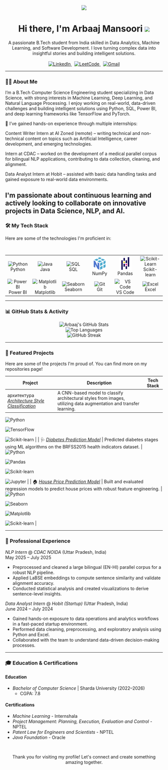 <div align="center">
  <a href="https://github.com/ARBAAJMANSOORI">
  <img src="https://media.giphy.com/media/M9gbBd9nbDrOTu1Mqx/giphy.gif" width="100"/>
  </a>
  <h1>
    Hi there, I'm Arbaaj Mansoori 
    <img src="https://media.giphy.com/media/hvRJCLFzcasrR4ia7z/giphy.gif" width="30px"/>
  </h1>
</div>

<div align="center">
  A passionate B.Tech student from India skilled in Data Analytics, Machine Learning, and Software Development. I love turning complex data into insightful stories and building intelligent solutions.
</div>

<br/>

<!-- Social Links -->
<div align="center">
  <a href="https://linkedin.com/in/YOUR-LINKEDIN-USERNAME">
    <img src="https://img.shields.io/badge/LinkedIn-0077B5?style=for-the-badge&logo=linkedin&logoColor=white" alt="LinkedIn"/>
  </a>
  &nbsp;
  <a href="https://leetcode.com/YOUR-LEETCODE-USERNAME/">
    <img src="https://img.shields.io/badge/LeetCode-FFA116?style=for-the-badge&logo=leetcode&logoColor=black" alt="LeetCode"/>
  </a>
  &nbsp;
  <a href="mailto:arbaazmansoori701@gmail.com">
    <img src="https://img.shields.io/badge/Gmail-D14836?style=for-the-badge&logo=gmail&logoColor=white" alt="Gmail"/>
  </a>
</div>

---

### 👨‍💻 About Me

I’m a B.Tech Computer Science Engineering student specializing in Data Science, with strong interests in Machine Learning, Deep Learning, and Natural Language Processing. I enjoy working on real-world, data-driven challenges and building intelligent solutions using Python, SQL, Power BI, and deep learning frameworks like TensorFlow and PyTorch.

💼 I’ve gained hands-on experience through multiple internships:

Content Writer Intern at AI Zoned (remote) – writing technical and non-technical content on topics such as Artificial Intelligence, career development, and emerging technologies.

Intern at CDAC – worked on the development of a medical parallel corpus for bilingual NLP applications, contributing to data collection, cleaning, and alignment.

Data Analyst Intern at Hobit – assisted with basic data handling tasks and gained exposure to real-world data environments.

I'm passionate about continuous learning and actively looking to collaborate on innovative projects in Data Science, NLP, and AI.
---

### 🛠 My Tech Stack

Here are some of the technologies I'm proficient in:

<br/>

<table width="100%">
  <tr>
    <td align="center" width="120">
      <img src="https://cdn.jsdelivr.net/gh/devicons/devicon/icons/python/python-original.svg" width="40" height="40" alt="Python" />
      <br>Python
    </td>
    <td align="center" width="120">
      <img src="https://cdn.jsdelivr.net/gh/devicons/devicon/icons/java/java-original.svg" width="40" height="40" alt="Java" />
      <br>Java
    </td>
    <td align="center" width="120">
      <img src="https://cdn.jsdelivr.net/gh/devicons/devicon/icons/mysql/mysql-original-wordmark.svg" width="40" height="40" alt="SQL" />
      <br>SQL
    </td>
    <td align="center" width="120">
      <img src="https://raw.githubusercontent.com/devicons/devicon/master/icons/numpy/numpy-original.svg" width="40" height="40" alt="NumPy" />
      <br>NumPy
    </td>
    <td align="center" width="120">
      <img src="https://raw.githubusercontent.com/devicons/devicon/master/icons/pandas/pandas-original.svg" width="40" height="40" alt="Pandas" />
      <br>Pandas
    </td>
     <td align="center" width="120">
      <img src="https://raw.githubusercontent.com/devicons/devicon/master/icons/scikit-learn/scikit-learn-original.svg" width="40" height="40" alt="Scikit-Learn" />
      <br>Scikit-learn
    </td>
  </tr>
  <tr>
    <td align="center" width="120">
      <img src="https://cdn.worldvectorlogo.com/logos/power-bi-2.svg" width="35" height="35" alt="Power BI" />
      <br>Power BI
    </td>
    <td align="center" width="120">
        <img src="https://cdn.jsdelivr.net/gh/devicons/devicon/icons/matplotlib/matplotlib-original.svg" width="40" height="40" alt="Matplotlib" />
        <br>Matplotlib
    </td>
    <td align="center" width="120">
      <img src="https://seaborn.pydata.org/_images/logo-mark-lightbg.svg" width="40" height="40" alt="Seaborn" />
      <br>Seaborn
    </td>
    <td align="center" width="120">
      <img src="https://cdn.jsdelivr.net/gh/devicons/devicon/icons/git/git-original.svg" width="40" height="40" alt="Git" />
      <br>Git
    </td>
    <td align="center" width="120">
        <img src="https://cdn.jsdelivr.net/gh/devicons/devicon/icons/vscode/vscode-original.svg" width="40" height="40" alt="VS Code" />
        <br>VS Code
    </td>
    <td align="center" width="120">
        <img src="https://upload.wikimedia.org/wikipedia/commons/2/2e/Microsoft_Excel_2013-2019_logo.svg" width="40" height="40" alt="Excel" />
        <br>Excel
    </td>
  </tr>
</table>

---

### 📊 GitHub Stats & Activity

<div align="center">
  <img src="https://github-readme-stats.vercel.app/api?username=ARBAAJMANSOORI&show_icons=true&theme=tokyonight&hide_border=true&include_all_commits=true&count_private=true" alt="Arbaaj's GitHub Stats" />
  <br/>
  <img src="https://github-readme-stats.vercel.app/api/top-langs/?username=ARBAAJMANSOORI&layout=compact&theme=tokyonight&hide_border=true&langs_count=8" alt="Top Languages" />
  <br/>
  <img src="https://github-readme-streak-stats.herokuapp.com/?user=ARBAAJMANSOORI&theme=tokyonight&hide_border=true" alt="GitHub Streak" />
</div>

---

### 🚀 Featured Projects

Here are some of the projects I'm proud of. You can find more on my repositories page!

| Project                                                                             | Description                                                                                             | Tech Stack                                                                                                                                                                                            |
| ----------------------------------------------------------------------------------- | ------------------------------------------------------------------------------------------------------- | ----------------------------------------------------------------------------------------------------------------------------------------------------------------------------------------------------- |
|  архитектура *[Architecture Style Classification](https://github.com/ARBAAJMANSOORI/Your-Repo-Name)* | A CNN-based model to classify architectural styles from images, utilizing data augmentation and transfer learning. | 
![Python](https://img.shields.io/badge/Python-3776AB?style=flat&logo=python&logoColor=white)
 
![TensorFlow](https://img.shields.io/badge/TensorFlow-FF6F00?style=flat&logo=tensorflow&logoColor=white)
 
![Scikit-learn](https://img.shields.io/badge/scikit--learn-F7931E?style=flat&logo=scikit-learn&logoColor=white)
 |
| 🩺 *[Diabetes Prediction Model](https://github.com/ARBAAJMANSOORI/Your-Repo-Name-2)* | Predicted diabetes stages using ML algorithms on the BRFSS2015 health indicators dataset.                 | 
![Python](https://img.shields.io/badge/Python-3776AB?style=flat&logo=python&logoColor=white)
 
![Pandas](https://img.shields.io/badge/Pandas-150458?style=flat&logo=pandas&logoColor=white)
 
![Scikit-learn](https://img.shields.io/badge/scikit--learn-F7931E?style=flat&logo=scikit-learn&logoColor=white)
 
![Jupyter](https://img.shields.io/badge/Jupyter-F37626?style=flat&logo=jupyter&logoColor=white)
 |
| 🏠 *[House Price Prediction Model](https://github.com/ARBAAJMANSOORI/Your-Repo-Name-3)*  | Built and evaluated regression models to predict house prices with robust feature engineering.          | 
![Python](https://img.shields.io/badge/Python-3776AB?style=flat&logo=python&logoColor=white)
 
![Seaborn](https://img.shields.io/badge/Seaborn-3776AB?style=flat&logo=seaborn&logoColor=white)
 
![Matplotlib](https://img.shields.io/badge/Matplotlib-3776AB?style=flat&logo=matplotlib&logoColor=white)
 
![Scikit-learn](https://img.shields.io/badge/scikit--learn-F7931E?style=flat&logo=scikit-learn&logoColor=white)
 |

---

### 💼 Professional Experience

*NLP Intern* @ *CDAC NOIDA* (Uttar Pradesh, India)  
May 2025 – July 2025
- Preprocessed and cleaned a large bilingual (EN-HI) parallel corpus for a robust NLP pipeline.
- Applied LaBSE embeddings to compute sentence similarity and validate alignment accuracy.
- Conducted statistical analysis and created visualizations to derive sentence-level insights.

*Data Analyst Intern* @ *Hobit (Startup)* (Uttar Pradesh, India)  
June 2024 – July 2024
- Gained hands-on exposure to data operations and analytics workflows in a fast-paced startup environment.
- Performed data cleaning, preprocessing, and exploratory analysis using Python and Excel.
- Collaborated with the team to understand data-driven decision-making processes.

---

### 🎓 Education & Certifications

#### Education
- *Bachelor of Computer Science* | Sharda University (2022–2026)
  - CGPA: 7.8

#### Certifications
- *Machine Learning* - Internshala
- *Project Management: Planning, Execution, Evaluation and Control* - NPTEL
- *Patent Law for Engineers and Scientists* - NPTEL
- *Java Foundation* - Oracle

<br/>
<div align="center">
  <p>Thank you for visiting my profile! Let's connect and create something amazing together.</p>
</div>

<!--
**Arbaz70-ajju/Arbaz70-ajju** is a ✨ _special_ ✨ repository because its `README.md` (this file) appears on your GitHub profile.

Here are some ideas to get you started:

- 🔭 I’m currently working on ...
- 🌱 I’m currently learning ...
- 👯 I’m looking to collaborate on ...
- 🤔 I’m looking for help with ...
- 💬 Ask me about ...
- 📫 How to reach me: ...
- 😄 Pronouns: ...
- ⚡ Fun fact: ...
-->
